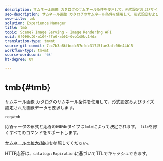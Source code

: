 ```yaml
---
description: サムネール画像 カタログのサムネール条件を使用して、形式設定およびサイズ設定された画像データを要求します。
seo-description: サムネール画像 カタログのサムネール条件を使用して、形式設定およびサイズ設定された画像データを要求します。
seo-title: tmb
solution: Experience Manager
title: tmb
topic: Scene7 Image Serving - Image Rendering API
uuid: 0f098c30-a164-47a6-abb2-0eb1d0bc24da
translation-type: tm+mt
source-git-commit: 7bc7b3a86fbcdc57cfdc31745fae3afc06e44b15
workflow-type: tm+mt
source-wordcount: '68'
ht-degree: 0%

---
```



# tmb{#tmb}

サムネール画像 カタログのサムネール条件を使用して、形式設定およびサイズ設定された画像データを要求します。

`req=tmb`

応答データの形式と応答のMIMEタイプは`fmt=`によって決定されます。 `fit=`を除くすべてのコマンドをサポートします。

[サムネールの拡大/縮小](../../../../../../is-api/http-ref/image-serving-api-ref/c-http-protocol-reference/c-notes-on-server-behavior/r-thumbnail-scaling.md#reference-0f71817f721d4913b34816758d69b07f)を参照してください。

HTTP応答は、`catalog::Expiration`に基づいてTTLでキャッシュできます。
